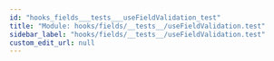 ```yaml
---
id: "hooks_fields___tests___useFieldValidation_test"
title: "Module: hooks/fields/__tests__/useFieldValidation.test"
sidebar_label: "hooks/fields/__tests__/useFieldValidation.test"
custom_edit_url: null
---
```


